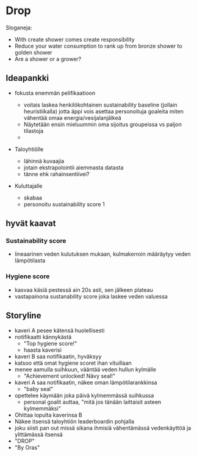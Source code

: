 # Drop

Sloganeja:

-   With create shower comes create responsibility
-   Reduce your water consumption to rank up from bronze shower to golden shower
-   Are a shower or a grower?

## Ideapankki

-   fokusta enemmän pelifikaatioon

    -   voitais laskea henkilökohtainen sustainability baseline (jollain heuristiikalla) jotta äppi vois asettaa personoituja goaleita miten vähentää omaa energia/vesijalanjälkeä
    -   Näytetään ensin mieluummin oma sijoitus groupeissa vs paljon tilastoja
    -

-   Taloyhtiölle

    -   lähinnä kuvaajia
    -   jotain ekstrapolointii aiemmasta datasta
    -   tänne ehk rahainsentiivei?

-   Kuluttajalle
    -   skabaa
    -   personoitu sustainability score
        1

## hyvät kaavat

### Sustainability score

-   lineaarinen veden kulutuksen mukaan, kulmakerroin määräytyy veden lämpötilasta

### Hygiene score

-   kasvaa käsiä pestessä ain 20s asti, sen jälkeen plateau
-   vastapainona sustanability score joka laskee veden valuessa

## Storyline

-   kaveri A pesee kätensä huolellisesti
-   notifikaatti kännykästä
    -   "Top hygiene score!"
    -   haasta kaverisi
-   kaveri B saa notifikaatin, hyväksyy
-   katsoo että omat hygiene scoret ihan vituillaan
-   menee aamulla suihkuun, vääntää veden hullun kylmälle
    -   "Achievement unlocked! Nävy seal!"
-   kaveri A saa notifikaatin, näkee oman lämpötilarankkinsa
    -   "baby seal"
-   opettelee käymään joka päivä kylmemmässä suihkussa
    -   personal goalit auttaa, "mitä jos tänään laittaisit asteen kylmemmäksi"
-   Ohittaa lopulta kaverinsa B
-   Näkee itsensä taloyhtiön leaderboardin pohjalla
-   joku siisti pan out missä sikana ihmisiä vähentämässä vedenkäyttöä ja ylittämässä itsensä
-   "DROP"
-   "By Oras"
